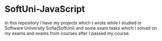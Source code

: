 # SoftUni-JavaScript
In this repository I have my projects which I wrote while I studied in Software University Sofia(SoftUni) and some  exam tasks which I solved on my exams and exams from courses after I passed my course.
